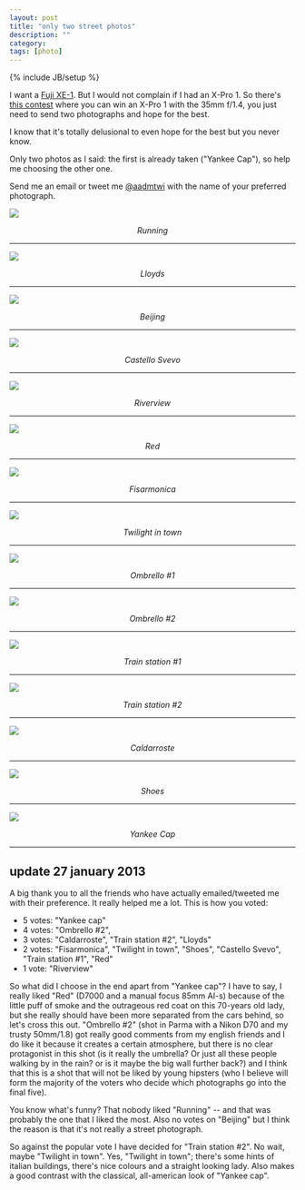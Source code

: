 ```yaml
---
layout: post
title: "only two street photos"
description: ""
category: 
tags: [photo]
---
```

{% include JB/setup %}

I want a [Fuji XE-1](http://aadm.github.com/2012-12-17-fuji-test-day.html). But I would not complain if I had an X-Pro 1. So there's [this contest](http://www.streetsofchrome.com/) where you can win an X-Pro 1 with the 35mm f/1.4, you just need to send two photographs and hope for the best.

I know that it's totally delusional to even hope for the best but you never know.

Only two photos as I said: the first is already taken ("Yankee Cap"), so help me choosing the other one.

Send me an email or tweet me [@aadmtwi](http://twitter.com/aadmtwi) with the name of your preferred photograph. 

![](http://dl.dropbox.com/u/179731/_D7K8719%20FUJI400H.jpg)
<i><center>Running</center></i>

*** 

![](http://dl.dropbox.com/u/179731/Lloyds_04_uomo.jpg)
<i><center>Lloyds</center></i>

*** 

![](http://dl.dropbox.com/u/179731/_DSC8831.jpg)
<i><center>Beijing</center></i>

*** 

![](http://dl.dropbox.com/u/179731/_D7K0544.jpg)
<i><center>Castello Svevo</center></i>

*** 

![](http://dl.dropbox.com/u/179731/_1070820.jpg)
<i><center>Riverview</center></i>

*** 

![](http://dl.dropbox.com/u/179731/_D7K3030.jpg)
<i><center>Red</center></i>

*** 

![](http://dl.dropbox.com/u/179731/_D7K2206.jpg)
<i><center>Fisarmonica</center></i>

*** 

![](http://dl.dropbox.com/u/179731/_D7K2686.jpg)
<i><center>Twilight in town</center></i>

*** 

![](http://dl.dropbox.com/u/179731/_1070885.jpg)
<i><center>Ombrello #1</center></i>

*** 

![](http://dl.dropbox.com/u/179731/_DSC6224.jpg)
<i><center>Ombrello #2</center></i>

*** 

![](http://dl.dropbox.com/u/179731/_D7K2001.jpg)
<i><center>Train station #1</center></i>

*** 

![](http://dl.dropbox.com/u/179731/_D7K1984.jpg)
<i><center>Train station #2</center></i>

*** 

![](http://dl.dropbox.com/u/179731/img_TX400_03_12.jpg)
<i><center>Caldarroste</center></i>

*** 

![](http://dl.dropbox.com/u/179731/usa1997_092.jpg)
<i><center>Shoes</center></i>

*** 

![](http://dl.dropbox.com/u/179731/usa1997_022.jpg)
<i><center>Yankee Cap</center></i>

*** 

## update 27 january 2013

A big thank you to all the friends who have actually emailed/tweeted me with their preference. It really helped me a lot. This is how you voted:

* 5 votes: "Yankee cap"
* 4 votes: "Ombrello #2", 
* 3 votes: "Caldarroste", "Train station #2", "Lloyds"
* 2 votes: "Fisarmonica", "Twilight in town", "Shoes", "Castello Svevo",  "Train station #1", "Red"
* 1 vote: "Riverview"

So what did I choose in the end apart from "Yankee cap"? I have to say, I really liked "Red" (D7000 and a manual focus 85mm AI-s) because of the little puff of smoke and the outrageous red coat on this 70-years old lady, but she really should have been more separated from the cars behind, so let's cross this out. "Ombrello #2" (shot in Parma with a Nikon D70 and my trusty 50mm/1.8) got really good comments from my english friends and I do like it because it creates a certain atmosphere, but there is no clear protagonist in this shot (is it really the umbrella? Or just all these people walking by in the rain? or is it maybe the big wall further back?) and I think that this is a shot that will not be liked by young hipsters (who I believe will form the majority of the voters who decide which photographs go into the final five).

You know what's funny? That nobody liked "Running" -- and that was probably the one that I liked the most. Also no votes on "Beijing" but I think the reason is that it's not really a street photograph.

So against the popular vote I have decided for "Train station #2". No wait, maybe "Twilight in town". Yes, "Twilight in town"; there's some hints of italian buildings, there's nice colours and a straight looking lady. Also makes a good contrast with the classical, all-american look of "Yankee cap".